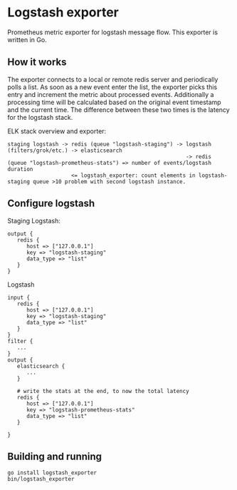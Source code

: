 # Logstash exporter

Prometheus metric exporter for logstash message flow. This exporter is written in Go.

## How it works

The exporter connects to a local or remote redis server and periodically polls a list.
As soon as a new event enter the list, the exporter picks this entry and increment the metric about processed events. Additionally a processing time will be calculated based on the original event timestamp and the current time. The difference between these two times is the latency for the logstash stack.

ELK stack overview and exporter:

```
staging logstash -> redis (queue "logstash-staging") -> logstash (filters/grok/etc.) -> elasticsearch
                                                        -> redis (queue "logstash-prometheus-stats") => number of events/logstash duration
                    <= logstash_exporter: count elements in logstash-staging queue >10 problem with second logstash instance.
```                       

## Configure logstash

Staging Logstash:
```
output {
   redis {
      host => ["127.0.0.1"]
      key => "logstash-staging"
      data_type => "list"
   }
}
```								    

Logstash
```
input {
   redis {
      host => ["127.0.0.1"]
      key => "logstash-staging"
      data_type => "list"
   }
}
filter {
   ...
}
output {
   elasticsearch {
      ...
   }

   # write the stats at the end, to now the total latency
   redis {
      host => ["127.0.0.1"]
      key => "logstash-prometheus-stats"
      data_type => "list"
   }

}
```

## Building and running

```
go install logstash_exporter
bin/logstash_exporter
```
